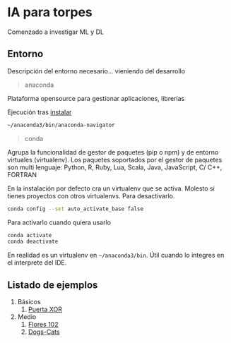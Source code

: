 # IA para torpes
Comenzado a investigar ML y DL

## Entorno
Descripción del entorno necesario... vieniendo del desarrollo


> anaconda

Plataforma opensource para gestionar aplicaciones, librerías 

Ejecución tras [instalar](https://www.anaconda.com/products/individual)

```bash
~/anaconda3/bin/anaconda-navigator
```

> conda

Agrupa la funcionalidad de gestor de paquetes (pip o npm) y de entorno virtuales (virtualenv). Los paquetes soportados por el gestor de paquetes son multi lenguaje: Python, R, Ruby, Lua, Scala, Java, JavaScript, C/ C++, FORTRAN

En la instalación por defecto cra un virtualenv que se activa. Molesto si tienes proyectos con otros virtualenvs. Para desactivarlo.

```bash
conda config --set auto_activate_base false
```  

Para activarlo cuando quiera usarlo

```bash
conda activate
conda deactivate
```

En realidad es un virtualenv en ``` ~/anaconda3/bin ```. Útil cuando lo integres en el interprete del IDE.

## Listado de ejemplos

1. Básicos
    1. [Puerta XOR](01_básicos/01_XOR/)
2. Medio
    1. [Flores 102](02_medio/Clasificación/01_Flores/README.md)
    2. [Dogs-Cats](02_medio/Clasificación/02_Cat_Dogs/README.md)